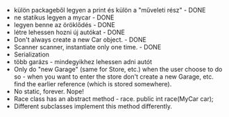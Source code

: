 * külön packageből legyen a print és külön a "műveleti rész" - DONE
* ne statikus legyen a mycar - DONE
* legyen benne az öröklődés - DONE
* létre lehessen hozni új autókat - DONE
* Don't always create a new Car object. - DONE
* Scanner scanner, instantiate only one time. - DONE
* Serialization
* több garázs - mindegyikhez lehessen adni autót
* Only do "new Garage" (same for Store, etc.) when the user choose to do so - when you want to enter the store don't create a new Garage, etc. find the earlier reference (which is stored somewhere).
* No static, forever. Nope!
* Race class has an abstract method - race.
public int race(MyCar car); 
* Different subclasses implement this method differently.
